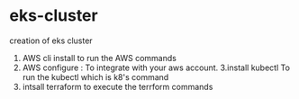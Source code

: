 # eks-cluster
creation of eks cluster 
1. AWS cli install to run the AWS commands
2. AWS configure :
   To integrate with your aws account.
3.install kubectl 
   To run the kubectl which is k8's command
4. intsall terraform 
   to execute the terrform commands 
  
